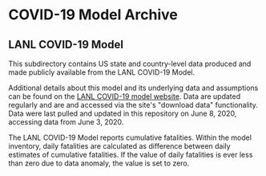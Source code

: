 # COVID-19 Model Archive

## LANL COVID-19 Model

This subdirectory contains US state and country-level data produced and made publicly available from the LANL COVID-19 Model.

Additional details about this model and its underlying data and assumptions can be found on the [LANL COVID-19 model website](https://covid-19.bsvgateway.org/). Data are updated regularly and are and accessed via the site's "download data" functionality. Data were last pulled and updated in this repository on June 8, 2020, accessing data from June 3, 2020.

The LANL COVID-19 Model reports cumulative fatalities. Within the model inventory, daily fatalities are calculated as difference between daily estimates of cumulative fatalities. If the value of daily fatalities is ever less than zero due to data anomaly, the value is set to zero.